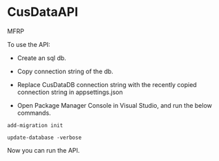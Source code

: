 # CusDataAPI
MFRP

To use the API:
- Create an sql db.

- Copy connection string of the db.

- Replace CusDataDB connection string with the recently copied connection string in appsettings.json

- Open Package Manager Console in Visual Studio, and run the below commands.
```
add-migration init
```
```
update-database -verbose
```
Now you can run the API.
